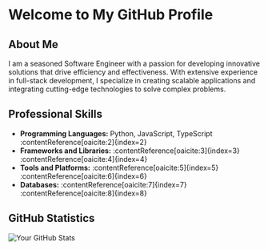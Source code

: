 # Welcome to My GitHub Profile

## About Me

I am a seasoned Software Engineer with a passion for developing innovative solutions that drive efficiency and effectiveness. With extensive experience in full-stack development, I specialize in creating scalable applications and integrating cutting-edge technologies to solve complex problems.

## Professional Skills

- **Programming Languages:** Python, JavaScript, TypeScript&#8203;:contentReference[oaicite:2]{index=2}
- **Frameworks and Libraries:** :contentReference[oaicite:3]{index=3}&#8203;:contentReference[oaicite:4]{index=4}
- **Tools and Platforms:** :contentReference[oaicite:5]{index=5}&#8203;:contentReference[oaicite:6]{index=6}
- **Databases:** :contentReference[oaicite:7]{index=7}&#8203;:contentReference[oaicite:8]{index=8}

## GitHub Statistics

![Your GitHub Stats](https://github-readme-stats.vercel.app/api?username=yourusername&show_icons=true&theme=highcontrast)
